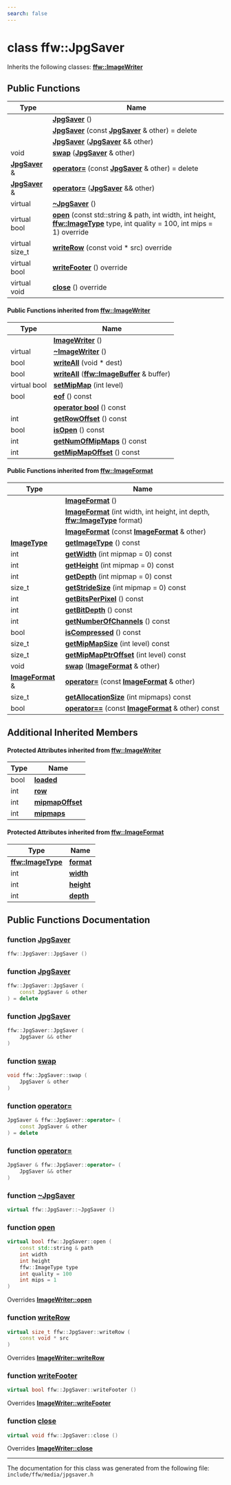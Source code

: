 ```yaml
---
search: false
---
```


# class ffw::JpgSaver



Inherits the following classes: **[ffw::ImageWriter](classffw_1_1_image_writer.md)**

## Public Functions

|Type|Name|
|-----|-----|
||[**JpgSaver**](classffw_1_1_jpg_saver.md#1a95d86fa2d8dc04e5f106169f1b85a015) () |
||[**JpgSaver**](classffw_1_1_jpg_saver.md#1a4abb04bd88594bfeca7d7aad201c023c) (const **[JpgSaver](classffw_1_1_jpg_saver.md)** & other) = delete |
||[**JpgSaver**](classffw_1_1_jpg_saver.md#1a17ab1690e9331e2aba32bcffefed5e7a) (**[JpgSaver](classffw_1_1_jpg_saver.md)** && other) |
|void|[**swap**](classffw_1_1_jpg_saver.md#1a18e49002e7efebc6ceb1f8a2800af7f3) (**[JpgSaver](classffw_1_1_jpg_saver.md)** & other) |
|**[JpgSaver](classffw_1_1_jpg_saver.md)** &|[**operator=**](classffw_1_1_jpg_saver.md#1a1b35c6c0a115d507716db180e5ea60c9) (const **[JpgSaver](classffw_1_1_jpg_saver.md)** & other) = delete |
|**[JpgSaver](classffw_1_1_jpg_saver.md)** &|[**operator=**](classffw_1_1_jpg_saver.md#1a96304fc21677657fe7e58bdbcb173a31) (**[JpgSaver](classffw_1_1_jpg_saver.md)** && other) |
|virtual |[**~JpgSaver**](classffw_1_1_jpg_saver.md#1a2010dc1c689def509062477b76bc7cbd) () |
|virtual bool|[**open**](classffw_1_1_jpg_saver.md#1aa3d510cb26a58a5f45665cb6c55dd855) (const std::string & path, int width, int height, **[ffw::ImageType](namespaceffw.md#1a92226423d9aa0edfe0ca1dde2141e028)** type, int quality = 100, int mips = 1) override |
|virtual size\_t|[**writeRow**](classffw_1_1_jpg_saver.md#1a522dfe57eb5b72706652d610c70bfa36) (const void \* src) override |
|virtual bool|[**writeFooter**](classffw_1_1_jpg_saver.md#1afff08ce3229e64572f4374d8b52d88df) () override |
|virtual void|[**close**](classffw_1_1_jpg_saver.md#1ad764307af3135120b5a67cac879769e1) () override |


#### Public Functions inherited from [ffw::ImageWriter](classffw_1_1_image_writer.md)

|Type|Name|
|-----|-----|
||[**ImageWriter**](classffw_1_1_image_writer.md#1a0fd08e680ce039ae73f95aee64496987) () |
|virtual |[**~ImageWriter**](classffw_1_1_image_writer.md#1ace63bec05eb60104b74de3a870eec386) () |
|bool|[**writeAll**](classffw_1_1_image_writer.md#1a95934c31ae9550a2a0a57c2b352a80bc) (void \* dest) |
|bool|[**writeAll**](classffw_1_1_image_writer.md#1ac1271761a010069b418d157e7ea4cea3) (**[ffw::ImageBuffer](classffw_1_1_image_buffer.md)** & buffer) |
|virtual bool|[**setMipMap**](classffw_1_1_image_writer.md#1ac261ab25f1985989831105d3cbcf81e8) (int level) |
|bool|[**eof**](classffw_1_1_image_writer.md#1a5b1c288ec150d346cf0b15cb59f2d61f) () const |
||[**operator bool**](classffw_1_1_image_writer.md#1ab54e10e6ab91958cee30ddfd7949830a) () const |
|int|[**getRowOffset**](classffw_1_1_image_writer.md#1a65502c51bc454d2829ce3482d206a1e8) () const |
|bool|[**isOpen**](classffw_1_1_image_writer.md#1afc935a20677f4f310088dc831b302eb3) () const |
|int|[**getNumOfMipMaps**](classffw_1_1_image_writer.md#1a5caee208812977bba6514290f10acbba) () const |
|int|[**getMipMapOffset**](classffw_1_1_image_writer.md#1a093d6cc0ba73b35b3741167a362c47a4) () const |


#### Public Functions inherited from [ffw::ImageFormat](classffw_1_1_image_format.md)

|Type|Name|
|-----|-----|
||[**ImageFormat**](classffw_1_1_image_format.md#1a5c2552e2129595fdb74923e00f3f51e1) () |
||[**ImageFormat**](classffw_1_1_image_format.md#1a0d214d9324cce891461d07b30be64c34) (int width, int height, int depth, **[ffw::ImageType](namespaceffw.md#1a92226423d9aa0edfe0ca1dde2141e028)** format) |
||[**ImageFormat**](classffw_1_1_image_format.md#1a292f274f857b9da281b9ccb17d07b9ef) (const **[ImageFormat](classffw_1_1_image_format.md)** & other) |
|**[ImageType](namespaceffw.md#1a92226423d9aa0edfe0ca1dde2141e028)**|[**getImageType**](classffw_1_1_image_format.md#1a1bb0e2d7c7916dc840516e97b0fe27d1) () const |
|int|[**getWidth**](classffw_1_1_image_format.md#1af8aa5a20fe893f3289a26b1bc52c1a43) (int mipmap = 0) const |
|int|[**getHeight**](classffw_1_1_image_format.md#1a73e22a919bf12a2207d65496398a6a5f) (int mipmap = 0) const |
|int|[**getDepth**](classffw_1_1_image_format.md#1ae162bf4b48f3dd2e2d7739c927a779b8) (int mipmap = 0) const |
|size\_t|[**getStrideSize**](classffw_1_1_image_format.md#1a55de6ea2325fc284e2fbd027146a53ee) (int mipmap = 0) const |
|int|[**getBitsPerPixel**](classffw_1_1_image_format.md#1a4926378546cb727ad4930fa5797ddd83) () const |
|int|[**getBitDepth**](classffw_1_1_image_format.md#1a07c9771437ef7bfaabe3f51164a99eac) () const |
|int|[**getNumberOfChannels**](classffw_1_1_image_format.md#1a388b531a9ea109266cfc2509e79f6751) () const |
|bool|[**isCompressed**](classffw_1_1_image_format.md#1a6c4430f5cfc51120bfc04008bcdb6210) () const |
|size\_t|[**getMipMapSize**](classffw_1_1_image_format.md#1ac8967d7bd7b6b300e2a8c3ff6b6dfd88) (int level) const |
|size\_t|[**getMipMapPtrOffset**](classffw_1_1_image_format.md#1a95be015bde6130bcf6d27472b74f555e) (int level) const |
|void|[**swap**](classffw_1_1_image_format.md#1a1f855dd5b248274b53766a81102d583d) (**[ImageFormat](classffw_1_1_image_format.md)** & other) |
|**[ImageFormat](classffw_1_1_image_format.md)** &|[**operator=**](classffw_1_1_image_format.md#1a69b46ddfe7e8768658602003530bac23) (const **[ImageFormat](classffw_1_1_image_format.md)** & other) |
|size\_t|[**getAllocationSize**](classffw_1_1_image_format.md#1a6e0eb8d724ec7ee0195ee8f25cf92ff3) (int mipmaps) const |
|bool|[**operator==**](classffw_1_1_image_format.md#1a859ea5ac46aee7a01817dcaca12a18bd) (const **[ImageFormat](classffw_1_1_image_format.md)** & other) const |


## Additional Inherited Members

#### Protected Attributes inherited from [ffw::ImageWriter](classffw_1_1_image_writer.md)

|Type|Name|
|-----|-----|
|bool|[**loaded**](classffw_1_1_image_writer.md#1a4d09307b38ab24200f4c48acf7388f02)|
|int|[**row**](classffw_1_1_image_writer.md#1af45929e45e8a77eafd5385f6e0ec0a1e)|
|int|[**mipmapOffset**](classffw_1_1_image_writer.md#1a5818fb22b1bea07fdf05dbd24d9aa15e)|
|int|[**mipmaps**](classffw_1_1_image_writer.md#1afa8dd4585158b44e4719b20358966328)|


#### Protected Attributes inherited from [ffw::ImageFormat](classffw_1_1_image_format.md)

|Type|Name|
|-----|-----|
|**[ffw::ImageType](namespaceffw.md#1a92226423d9aa0edfe0ca1dde2141e028)**|[**format**](classffw_1_1_image_format.md#1a00569cba5e7d8df7582554718f908d7e)|
|int|[**width**](classffw_1_1_image_format.md#1a1a26d9b05851d073858b34ccabc40a79)|
|int|[**height**](classffw_1_1_image_format.md#1a7c62585ac46e6fc7c3fe6efab59cfd4c)|
|int|[**depth**](classffw_1_1_image_format.md#1a128894191ad04073b44663b8541f97aa)|


## Public Functions Documentation

### function <a id="1a95d86fa2d8dc04e5f106169f1b85a015" href="#1a95d86fa2d8dc04e5f106169f1b85a015">JpgSaver</a>

```cpp
ffw::JpgSaver::JpgSaver ()
```



### function <a id="1a4abb04bd88594bfeca7d7aad201c023c" href="#1a4abb04bd88594bfeca7d7aad201c023c">JpgSaver</a>

```cpp
ffw::JpgSaver::JpgSaver (
    const JpgSaver & other
) = delete
```



### function <a id="1a17ab1690e9331e2aba32bcffefed5e7a" href="#1a17ab1690e9331e2aba32bcffefed5e7a">JpgSaver</a>

```cpp
ffw::JpgSaver::JpgSaver (
    JpgSaver && other
)
```



### function <a id="1a18e49002e7efebc6ceb1f8a2800af7f3" href="#1a18e49002e7efebc6ceb1f8a2800af7f3">swap</a>

```cpp
void ffw::JpgSaver::swap (
    JpgSaver & other
)
```



### function <a id="1a1b35c6c0a115d507716db180e5ea60c9" href="#1a1b35c6c0a115d507716db180e5ea60c9">operator=</a>

```cpp
JpgSaver & ffw::JpgSaver::operator= (
    const JpgSaver & other
) = delete
```



### function <a id="1a96304fc21677657fe7e58bdbcb173a31" href="#1a96304fc21677657fe7e58bdbcb173a31">operator=</a>

```cpp
JpgSaver & ffw::JpgSaver::operator= (
    JpgSaver && other
)
```



### function <a id="1a2010dc1c689def509062477b76bc7cbd" href="#1a2010dc1c689def509062477b76bc7cbd">~JpgSaver</a>

```cpp
virtual ffw::JpgSaver::~JpgSaver ()
```



### function <a id="1aa3d510cb26a58a5f45665cb6c55dd855" href="#1aa3d510cb26a58a5f45665cb6c55dd855">open</a>

```cpp
virtual bool ffw::JpgSaver::open (
    const std::string & path
    int width
    int height
    ffw::ImageType type
    int quality = 100
    int mips = 1
)
```

Overrides **[ImageWriter::open](classffw_1_1_image_writer.md#1ab549a1367fdab422ff4c6b41f3e91f15)**


### function <a id="1a522dfe57eb5b72706652d610c70bfa36" href="#1a522dfe57eb5b72706652d610c70bfa36">writeRow</a>

```cpp
virtual size_t ffw::JpgSaver::writeRow (
    const void * src
)
```

Overrides **[ImageWriter::writeRow](classffw_1_1_image_writer.md#1ae3ab21e0cae7dc204aeebdf4ef58337d)**


### function <a id="1afff08ce3229e64572f4374d8b52d88df" href="#1afff08ce3229e64572f4374d8b52d88df">writeFooter</a>

```cpp
virtual bool ffw::JpgSaver::writeFooter ()
```

Overrides **[ImageWriter::writeFooter](classffw_1_1_image_writer.md#1a38a3ee7a3c1580737c141ffd2569f75d)**


### function <a id="1ad764307af3135120b5a67cac879769e1" href="#1ad764307af3135120b5a67cac879769e1">close</a>

```cpp
virtual void ffw::JpgSaver::close ()
```

Overrides **[ImageWriter::close](classffw_1_1_image_writer.md#1a0b18fcad15107286a29b65b6b88fb20b)**




----------------------------------------
The documentation for this class was generated from the following file: `include/ffw/media/jpgsaver.h`
